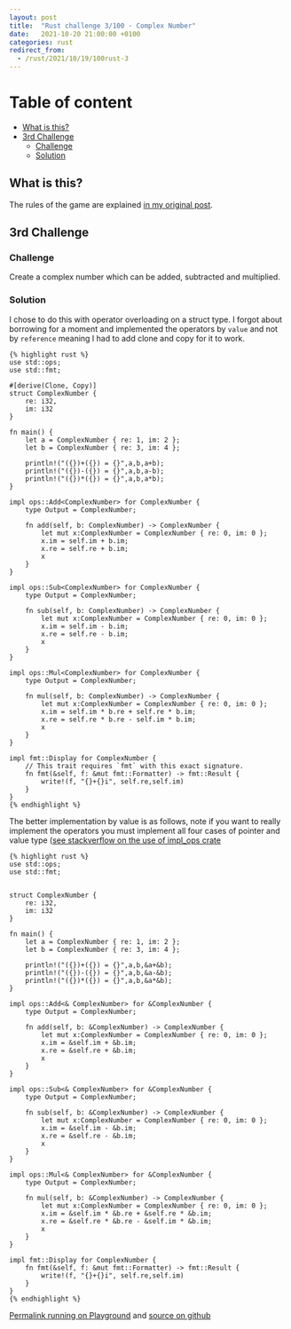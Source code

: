 ```yaml
---
layout: post
title:  "Rust challenge 3/100 - Complex Number"
date:   2021-10-20 21:00:00 +0100
categories: rust
redirect_from:
  - /rust/2021/10/19/100rust-3
---
```



#  Table of content
<!-- MarkdownTOC autolink="true" -->

- [What is this?](#what-is-this)
- [3rd Challenge](#3rd-challenge)
	- [Challenge](#challenge)
	- [Solution](#solution)

<!-- /MarkdownTOC -->

## What is this?

The rules of the game are explained [in my original post](https://maebli.github.io/rust/2021/10/18/100rust.html).

## 3rd Challenge
### Challenge

Create a complex number which can be added, subtracted and multiplied. 

### Solution

I chose to do this with operator overloading on a struct type. I forgot about borrowing for a moment and implemented the operators by `value` and not by `reference` meaning I had to add clone and copy for it to work. 


	{% highlight rust %}
	use std::ops;
	use std::fmt;

	#[derive(Clone, Copy)]
	struct ComplexNumber {
	    re: i32,
	    im: i32
	}

	fn main() {
	    let a = ComplexNumber { re: 1, im: 2 };
	    let b = ComplexNumber { re: 3, im: 4 };

	    println!("({})+({}) = {}",a,b,a+b);
	    println!("({})-({}) = {}",a,b,a-b);
	    println!("({})*({}) = {}",a,b,a*b);
	}

	impl ops::Add<ComplexNumber> for ComplexNumber {
	    type Output = ComplexNumber;

	    fn add(self, b: ComplexNumber) -> ComplexNumber {
	        let mut x:ComplexNumber = ComplexNumber { re: 0, im: 0 };
	        x.im = self.im + b.im;
	        x.re = self.re + b.im;
	        x
	    }
	}

	impl ops::Sub<ComplexNumber> for ComplexNumber {
	    type Output = ComplexNumber;

	    fn sub(self, b: ComplexNumber) -> ComplexNumber {
	        let mut x:ComplexNumber = ComplexNumber { re: 0, im: 0 };
	        x.im = self.im - b.im;
	        x.re = self.re - b.im;
	        x
	    }
	}

	impl ops::Mul<ComplexNumber> for ComplexNumber {
	    type Output = ComplexNumber;

	    fn mul(self, b: ComplexNumber) -> ComplexNumber {
	        let mut x:ComplexNumber = ComplexNumber { re: 0, im: 0 };
	        x.im = self.im * b.re + self.re * b.im;
	        x.re = self.re * b.re - self.im * b.im;
	        x
	    }
	}

	impl fmt::Display for ComplexNumber {
	    // This trait requires `fmt` with this exact signature.
	    fn fmt(&self, f: &mut fmt::Formatter) -> fmt::Result {
	        write!(f, "{}+{}i", self.re,self.im)
	    }
	}
	{% endhighlight %}


The better implementation by value is as follows, note if you want to really implement the operators you must implement all four cases of pointer and value type ([see stackverflow on the use of  impl_ops crate](https://stackoverflow.com/questions/28005134/how-do-i-implement-the-add-trait-for-a-reference-to-a-struct/57021762#57021762)

	{% highlight rust %}
	use std::ops;
	use std::fmt;


	struct ComplexNumber {
	    re: i32,
	    im: i32
	}

	fn main() {
	    let a = ComplexNumber { re: 1, im: 2 };
	    let b = ComplexNumber { re: 3, im: 4 };

	    println!("({})+({}) = {}",a,b,&a+&b);
	    println!("({})-({}) = {}",a,b,&a-&b);
	    println!("({})*({}) = {}",a,b,&a*&b);
	}

	impl ops::Add<& ComplexNumber> for &ComplexNumber {
	    type Output = ComplexNumber;

	    fn add(self, b: &ComplexNumber) -> ComplexNumber {
	        let mut x:ComplexNumber = ComplexNumber { re: 0, im: 0 };
	        x.im = &self.im + &b.im;
	        x.re = &self.re + &b.im;
	        x
	    }
	}

	impl ops::Sub<& ComplexNumber> for &ComplexNumber {
	    type Output = ComplexNumber;

	    fn sub(self, b: &ComplexNumber) -> ComplexNumber {
	        let mut x:ComplexNumber = ComplexNumber { re: 0, im: 0 };
	        x.im = &self.im - &b.im;
	        x.re = &self.re - &b.im;
	        x
	    }
	}

	impl ops::Mul<& ComplexNumber> for &ComplexNumber {
	    type Output = ComplexNumber;

	    fn mul(self, b: &ComplexNumber) -> ComplexNumber {
	        let mut x:ComplexNumber = ComplexNumber { re: 0, im: 0 };
	        x.im = &self.im * &b.re + &self.re * &b.im;
	        x.re = &self.re * &b.re - &self.im * &b.im;
	        x
	    }
	}

	impl fmt::Display for ComplexNumber {
	    fn fmt(&self, f: &mut fmt::Formatter) -> fmt::Result {
	        write!(f, "{}+{}i", self.re,self.im)
	    }
	}
	{% endhighlight %}

[Permalink running on Playground](https://play.rust-lang.org/?version=stable&edition=2018&gist=d4f53e7b6870439b6230a9d073f6e64e) and [source on github](https://github.com/maebli/100rustsnippets/tree/master/complex-numbers)
